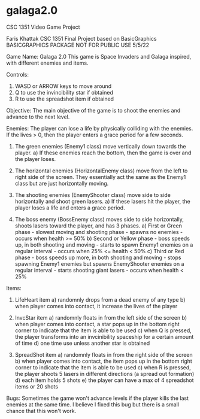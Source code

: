 # galaga2.0
CSC 1351 Video Game Project

Faris Khattak
CSC 1351 Final Project based on BasicGraphics
BASICGRAPHICS PACKAGE NOT FOR PUBLIC USE
5/5/22

Game Name: Galaga 2.0
This game is Space Invaders and Galaga inspired, with different enemies and items.

Controls:
1) WASD or ARROW keys to move around
2) Q to use the invincibility star if obtained
3) R to use the spreadshot item if obtained


Objective:
The main objective of the game is to shoot the enemies and advance to the next level.


Enemies:
The player can lose a life by physically colliding with the enemies. If the lives > 0, then the player enters a grace period
for a few seconds.

1) The green enemies (Enemy1 class) move vertically down towards the player.
	a) If these enemies reach the bottom, then the game is over and the player loses.

2) The horizontal enemies (HorizontalEnemy class) move from the left to right side of the screen. They essentially act the
   same as the Enemy1 class but are just horizontally moving.

3) The shooting enemies (EnemyShooter class) move side to side horizontally and shoot green lasers.
	a) If these lasers hit the player, the player loses a life and enters a grace period.

4) The boss enemy (BossEnemy class) moves side to side horizontally, shoots lasers toward the player, and has 3 phases.
	a) First or Green phase
		- slowest moving and shooting phase
		- spawns no enemies
		- occurs when health >= 50%
	b) Second or Yellow phase
		- boss speeds up, in both shooting and moving
		- starts to spawn Enemy1 enemies on a regular interval
		- occurs when 25% <= health < 50%
	c) Third or Red phase
		- boss speeds up more, in both shooting and moving
		- stops spawning Enemy1 enemies but spawns EnemyShooter enemies on a regular interval
		- starts shooting giant lasers
		- occurs when health < 25%

Items:
1) LifeHeart item
	a) randomnly drops from a dead enemy of any type
	b) when player comes into contact, it increase the lives of the player

2) InvcStar item
	a) randomnly floats in from the left side of the screen
	b) when player comes into contact, a star pops up in the bottom right corner to indicate that the item is able to be used
	c) when Q is pressed, the player transforms into an invcinibility spaceship for a certain amount of time
	d) one time use unless another star is obtained

3) SpreadShot item
	a) randomnly floats in from the right side of the screen
	b) when player comes into contact, the item pops up in the bottom right corner to indicate that the item is able to be used
	c) when R is pressed, the player shoots 5 lasers in different directions (a spread out formation)
	d) each item holds 5 shots
	e) the player can have a max of 4 spreadshot items or 20 shots

Bugs:
Sometimes the game won't advance levels if the player kills the last enemies at the same time. I believe I fixed this bug but
there is a small chance that this won't work.

